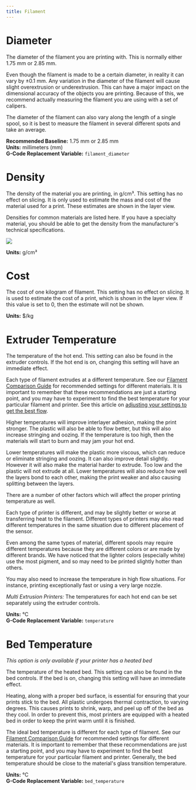 ```yaml
---
title: Filament
---
```


Diameter
========

The diameter of the filament you are printing with. This is normally either 1.75 mm or 2.85 mm.

Even though the filament is made to be a certain diameter, in reality it can vary by ±0.1 mm. Any variation in the diameter of the filament will cause slight overextrusion or underextrusion. This can have a major impact on the dimensional accuracy of the objects you are printing. Because of this, we recommend actually measuring the filament you are using with a set of calipers. 

The diameter of the filament can also vary along the length of a single spool, so it is best to measure the filament in several different spots and take an average.

**Recommended Baseline:** 1.75 mm or 2.85 mm  
**Units:** millimeters (mm)  
**G-Code Replacement Variable:** `filament_diameter`

Density
=======

The density of the material you are printing, in g/cm³. This setting has no effect on slicing. It is only used to estimate the mass and cost of the material used for a print. These estimates are shown in the layer view.

Densities for common materials are listed here. If you have a specialty material, you should be able to get the density from the manufacturer's technical specifications.

![](https://lh3.googleusercontent.com/TfSrsIuV876dy5AsgZNsGRzIodccewBY6pmvPh2JsKBKdUe1n5QNJBi-CpgcJDRAwsO1FAlfDouL1YFT21xcVbt7DQ=s0)
<!---
| Material | Density (g/cm³) |
| -------- | --------------- |
| PLA      | 1.24            |
| PETG     | 1.27            |
| ABS      | 1.04            |
| Nylon    | 1.14            |
| TPU      | 1.20            |
| HIPS     | 1.05            |
| PVA      | 1.23            |
--->

**Units:** g/cm³

Cost
====

The cost of one kilogram of filament. This setting has no effect on slicing. It is used to estimate the cost of a print, which is shown in the layer view. If this value is set to 0, then the estimate will not be shown.

**Units:** $/kg

Extruder Temperature
====================

The temperature of the hot end. This setting can also be found in the extruder controls. If the hot end is on, changing this setting will have an immediate effect.

Each type of filament extrudes at a different temperature. See our [Filament Comparison Guide](https://www.matterhackers.com/3d-printer-filament-compare) for recommended settings for different materials. It is important to remember that these recommendations are just a starting point, and you may have to experiment to find the best temperature for your particular filament and printer. See this article on [adjusting your settings to get the best flow](https://www.matterhackers.com/news/how-to-get-the-best-3d-printed-parts-by-understanding-extrusion-settings).

Higher temperatures will improve interlayer adhesion, making the print stronger. The plastic will also be able to flow better, but this will also increase stringing and oozing. If the temperature is too high, then the materials will start to burn and may jam your hot end.

Lower temperatures will make the plastic more viscous, which can reduce or eliminate stringing and oozing. It can also improve detail slightly. However it will also make the material harder to extrude. Too low and the plastic will not extrude at all. Lower temperatures will also reduce how well the layers bond to each other, making the print weaker and also causing splitting between the layers.

There are a number of other factors which will affect the proper printing temperature as well.

Each type of printer is different, and may be slightly better or worse at transferring heat to the filament. Different types of printers may also read different temperatures in the same situation due to different placement of the sensor.

Even among the same types of material, different spools may require different temperatures because they are different colors or are made by different brands. We have noticed that the lighter colors (especially white) use the most pigment, and so may need to be printed slightly hotter than others.

You may also need to increase the temperature in high flow situations. For instance, printing exceptionally fast or using a very large nozzle.

*Multi Extrusion Printers:* The temperatures for each hot end can be set separately using the extruder controls. 

**Units:** °C  
**G-Code Replacement Variable:** `temperature`

Bed Temperature
===============

*This option is only available if your printer has a heated bed*

The temperature of the heated bed. This setting can also be found in the bed controls. If the bed is on, changing this setting will have an immediate effect.

Heating, along with a proper bed surface, is essential for ensuring that your prints stick to the bed. All plastic undergoes thermal contraction, to varying degrees. This causes prints to shrink, warp, and peel up off of the bed as they cool. In order to prevent this, most printers are equipped with a heated bed in order to keep the print warm until it is finished.

The ideal bed temperature is different for each type of filament. See our [Filament Comparison Guide](https://www.matterhackers.com/3d-printer-filament-compare) for recommended settings for different materials. It is important to remember that these recommendations are just a starting point, and you may have to experiment to find the best temperature for your particular filament and printer. Generally, the bed temperature should be close to the material's glass transition temperature.

**Units:** °C  
**G-Code Replacement Variable:** `bed_temperature`